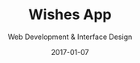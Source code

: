 ---
title: Wishes App
subtitle: Web Development & Interface Design
image: /uploads/work/wishes/banner.png
date: 2017-01-07
---